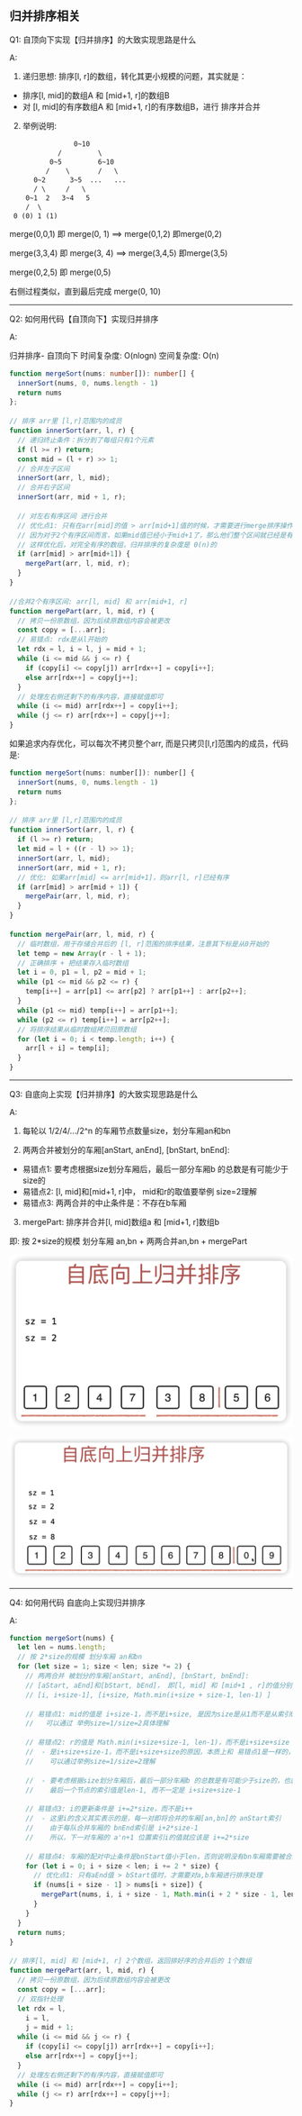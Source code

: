 
## 归并排序相关


Q1: 自顶向下实现【归并排序】的大致实现思路是什么

A: <br/>

1. 递归思想: 排序[l, r]的数组，转化其更小规模的问题，其实就是：
  - 排序[l, mid]的数组A 和 [mid+1, r]的数组B
  - 对 [l, mid]的有序数组A 和 [mid+1, r]的有序数组B，进行 排序并合并

2. 举例说明: 
```
                0~10
            /         \
          0~5         6~10
         /    \       /   \ 
      0~2      3~5  ...   ...
      / \     /   \
    0~1  2   3~4   5
    /  \
 0 (0) 1 (1)
```

merge(0,0,1) 即 merge(0, 1)  ==> merge(0,1,2)  即merge(0,2)

merge(3,3,4) 即 merge(3, 4)  ==> merge(3,4,5)  即merge(3,5)

merge(0,2,5) 即 merge(0,5)

右侧过程类似，直到最后完成 merge(0, 10)

---------------------------------------------------------------------
Q2: 如何用代码【自顶向下】实现归并排序

A: <br/>

归并排序- 自顶向下  时间复杂度: O(nlogn)  空间复杂度: O(n)

```ts
function mergeSort(nums: number[]): number[] {
  innerSort(nums, 0, nums.length - 1)
  return nums
};

// 排序 arr里 [l,r]范围内的成员
function innerSort(arr, l, r) {
  // 递归终止条件：拆分到了每组只有1个元素
  if (l >= r) return;
  const mid = (l + r) >> 1;
  // 合并左子区间
  innerSort(arr, l, mid);
  // 合并右子区间
  innerSort(arr, mid + 1, r);

  // 对左右有序区间 进行合并
  // 优化点1: 只有在arr[mid]的值 > arr[mid+1]值的时候，才需要进行merge排序操作
  // 因为对于2个有序区间而言，如果mid值已经小于mid+1了，那么他们整个区间就已经是有序的了
  // 这样优化后，对完全有序的数组，归并排序的复杂度是 0(n)的
  if (arr[mid] > arr[mid+1]) {
    mergePart(arr, l, mid, r);
  }
}

//合并2个有序区间: arr[l, mid] 和 arr[mid+1, r]
function mergePart(arr, l, mid, r) {
  // 拷贝一份原数组，因为后续原数组内容会被更改
  const copy = [...arr];
  // 易错点: rdx是从l开始的
  let rdx = l, i = l, j = mid + 1;
  while (i <= mid && j <= r) {
    if (copy[i] <= copy[j]) arr[rdx++] = copy[i++];
    else arr[rdx++] = copy[j++];
  }
  // 处理左右侧还剩下的有序内容，直接赋值即可
  while (i <= mid) arr[rdx++] = copy[i++];
  while (j <= r) arr[rdx++] = copy[j++];
}
```

如果追求内存优化，可以每次不拷贝整个arr, 而是只拷贝[l,r]范围内的成员，代码是:

```js
function mergeSort(nums: number[]): number[] {
  innerSort(nums, 0, nums.length - 1)
  return nums
};

// 排序 arr里 [l,r]范围内的成员
function innerSort(arr, l, r) {
  if (l >= r) return;
  let mid = l + ((r - l) >> 1);
  innerSort(arr, l, mid);
  innerSort(arr, mid + 1, r);
  // 优化: 如果arr[mid] <= arr[mid+1]，则arr[l, r]已经有序
  if (arr[mid] > arr[mid + 1]) {
    mergePair(arr, l, mid, r);
  }
}

function mergePair(arr, l, mid, r) {
  // 临时数组，用于存储合并后的 [l, r]范围的排序结果，注意其下标是从0开始的
  let temp = new Array(r - l + 1);
  // 正确排序 + 把结果存入临时数组
  let i = 0, p1 = l, p2 = mid + 1;
  while (p1 <= mid && p2 <= r) {
    temp[i++] = arr[p1] <= arr[p2] ? arr[p1++] : arr[p2++];
  }
  while (p1 <= mid) temp[i++] = arr[p1++];
  while (p2 <= r) temp[i++] = arr[p2++];
  // 将排序结果从临时数组拷贝回原数组
  for (let i = 0; i < temp.length; i++) {
    arr[l + i] = temp[i];
  }
}
```

-----------------------------------------------------------------------
Q3: 自底向上实现【归并排序】的大致实现思路是什么

A: <br/>

1. 每轮以 1/2/4/.../2^n 的车厢节点数量size，划分车厢an和bn

2. 两两合并被划分的车厢[anStart, anEnd], [bnStart, bnEnd]:
  - 易错点1: 要考虑根据size划分车厢后，最后一部分车厢b 的总数是有可能少于size的
  - 易错点2: [l, mid]和[mid+1, r]中， mid和r的取值要举例 size=2理解
  - 易错点3: 两两合并的中止条件是：不存在b车厢

3. mergePart: 排序并合并[l, mid]数组a 和 [mid+1, r]数组b

即: 按 2*size的规模 划分车厢 an,bn + 两两合并an,bn + mergePart

![自底向上-归并思路图1](./5.1-自底向上归并思路图1.png)

![自底向上-归并思路图2](./5.2-自底向上归并思路图2.png)


---------------------------------------------------------------------
Q4: 如何用代码 自底向上实现归并排序

A: <br/>

```ts
function mergeSort(nums) {
  let len = nums.length;
  // 按 2*size的规模 划分车厢 an和bn
  for (let size = 1; size < len; size *= 2) {
    // 两两合并 被划分的车厢[anStart, anEnd], [bnStart, bnEnd]:
    // [aStart, aEnd]和[bStart, bEnd]， 即[l, mid] 和 [mid+1 , r]的值分别是：
    // [i, i+size-1], [i+size, Math.min(i+size + size-1, len-1) ]

    // 易错点1: mid的值是 i+size-1，而不是i+size, 是因为size是从1而不是从索引0开始的，
    //   可以通过 举例size=1/size=2具体理解

    // 易错点2: r的值是 Math.min(i+size+size-1, len-1)，而不是i+size+size
    //  - 是i+size+size-1，而不是i+size+size的原因，本质上和 易错点1是一样的，同样
    //    可以通过举例size=1/size=2理解

    //  - 要考虑根据size划分车厢后，最后一部分车厢b 的总数是有可能少于size的，也就是说，此时
    //    最后一个节点的索引值是len-1, 而不一定是 i+size+size-1

    // 易错点3: i的更新条件是 i+=2*size，而不是i++
    //  - 这里i的含义其实表示的是，每一对即将合并的车厢[an,bn]的 anStart索引
    //    由于每队合并车厢的 bnEnd索引是 i+2*size-1
    //    所以，下一对车厢的 a'n+1 位置索引i的值就应该是 i+=2*size

    // 易错点4: 车厢的配对中止条件是bnStart值小于len，否则说明没有bn车厢需要被合并
    for (let i = 0; i + size < len; i += 2 * size) {
      // 优化点1: 只有aEnd值 > bStart值时，才需要对a,b车厢进行排序处理
      if (nums[i + size - 1] > nums[i + size]) {
        mergePart(nums, i, i + size - 1, Math.min(i + 2 * size - 1, len - 1));
      }
    }
  }
  return nums;
}

// 排序[l, mid] 和 [mid+1, r] 2个数组，返回排好序的合并后的 1个数组
function mergePart(arr, l, mid, r) {
  // 拷贝一份原数组，因为后续原数组内容会被更改
  const copy = [...arr];
  // 双指针处理
  let rdx = l,
    i = l,
    j = mid + 1;
  while (i <= mid && j <= r) {
    if (copy[i] <= copy[j]) arr[rdx++] = copy[i++];
    else arr[rdx++] = copy[j++];
  }
  // 处理左右侧还剩下的有序内容，直接赋值即可
  while (i <= mid) arr[rdx++] = copy[i++];
  while (j <= r) arr[rdx++] = copy[j++];
}
```

